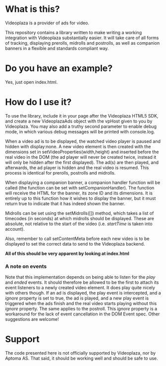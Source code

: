 # What is this? #
Videoplaza is a provider of ads for video.

This repository contains a library written to make writing a working
integration with Videoplaza substantially easier. It will take care of
all forms of tracking, displaying prerolls, midrolls and postrolls, as
well as companion banners in a flexible and standards compliant way.

# Do you have an example? #

Yes, just open index.html.

# How do I use it? #
To use the library, include it in your page after the Videoplaza HTML5
SDK, and create a new VideoplazaAds object with the vpHost given to you
by Videoplaza. You may also add a truthy second parameter to enable
debug mode, in which various debug messages will be printed with
console.log.

When a video ad is to be displayed, the watched video player is paused
and hidden with display:none. A new video element is then created with
the dimensions set in setVideoProperties(width,height) and inserted
before the real video in the DOM (the ad player will never be created
twice, instead it will only be hidden after the first displayed). The
ad(s) are then played, and afterwards, the ad player is hidden and the
real video is resumed. This process is identical for prerolls, postrolls
and midrolls.

When displaying a companion banner, a companion handler function will be
called (the function can be set with setCompanionHandler). The function
will receive the HTML for the banner, its zone ID and its dimensions. It
is entirely up to this function how it wishes to display the banner, but
it must return true to indicate that it has indeed shown the banner.

Midrolls can be set using the setMidrolls([]) method, which takes a list
of timecodes (in seconds) at which midrolls should be displayed. These
are absolute, not relative to the start of the video (i.e. *startTime*
is taken into account).

Also, remember to call setContentMeta before each new video is to be
displayed to set the correct data to send to the Videoplaza backend.

**All of this should be very apparent by looking at index.html**

### A note on events ###
Note that this implementation depends on being able to listen for the
*play* and *ended* events. It should therefore be allowed to be the first
to attach its event listeners to a newly created video element. It does
play quite nicely with others though. If an ad is displayed, the play
event is intercepted, and a *ignore* property is set to true, the ad is
played, and a new play event is triggered when the ads finish and the
real video starts playing without this *ignore* property. The same
applies to the postroll. This *ignore* property is a workaround for the
lack of event cancellation in the DOM Event spec. Other suggestions are
welcome!

# Support #
The code presented here is not officially supported by Videoplaza, nor
by Aptoma AS. That said, it should be working well and should be safe to
use.

